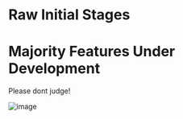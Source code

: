 # Raw Initial Stages
# Majority Features Under Development
Please dont judge!


![image](https://github.com/Aditya-y9/LLVisualizer/assets/122613756/6ddf6d48-dbc3-44b3-abc5-8ec2aaf4692a)
